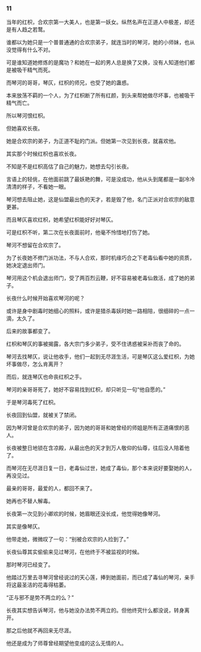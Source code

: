 ### 11

当年的红枳，合欢宗第一大美人，也是第一妖女。纵然名声在正道人中极差，却还是有人趋之若鹜。

谁都以为她只是一个普普通通的合欢宗弟子，就连当时的琴河，她的小师妹，也从没觉得有什么不对。

可是谁知道她修炼的是魔功？和她在一起的男人总是换了又换，没有人知道他们都是被吸干精气而死。

而琴河的哥哥，琴仄，红枳的师兄，也受了她的蛊惑。

本来放荡不羁的一个人，为了红枳断了所有红颜，到头来帮她做尽坏事，也被吸干精气而亡。

所以琴河恨红枳。

但她喜欢长夜。

她是合欢宗的弟子，为正道不耻的门派。但她第一次见到长夜，就喜欢他。

其实那个时候红枳也喜欢长夜。

不知是不是红枳高估了自己的魅力，她想去勾引长夜。

言语上的轻佻，在他面前跳了最妖艳的舞，可是没成功，他从头到尾都是一副冷冷清清的样子，不看她一眼。

琴河想去阻止她，这是仙盟最出色的天才，若是毁了他，名门正派对合欢宗的敌意更甚。

而且琴仄喜欢红枳，她希望红枳能好好对琴仄。

可是红枳不听，第二次在长夜面前时，他毫不怜惜地打伤了她。

琴河不想留在合欢宗了。

为了长夜她不修门派功法，不与人合欢，那时机缘巧合之下老毒仙看中她的资质，她决定退出师门。

琴河用这个机会退出师门，受了两百烈云鞭，好不容易被老毒仙救活，成了她的弟子。

长夜什么时候开始喜欢琴河的呢？

或许是身中剧毒时她细心的照料，或许是猎杀毒妖时她一路相陪，很细碎的一点一滴，太久了。

后来的故事都变了。

红枳和琴仄的事被揭露，各大宗门多少弟子，受不住诱惑被采补而丧了命的。

琴河去找琴仄，说让他收手，他们一起到无尽涯生活，可是琴仄这么爱红枳，为她坏事做尽，怎么肯离开？

而后，就连琴仄也命丧红枳之手。

琴河的亲哥哥死了，她好不容易找到红枳，却只听见一句“他自愿的。”

于是琴河毒死了红枳。

长夜回到仙盟，就被关了禁闭。

因为琴河曾是合欢宗的弟子，因为她的哥哥和她曾经的师姐是所有正道痛恨的恶人。

长夜被整日地锁在含凉殿，从最出色的天才到万人敬仰的仙尊，往后没人陪着他了。

而琴河在无尽涯日复一日，老毒仙过世，她成了毒仙，那个本来说好要娶她的人，再没见过。

最亲的哥哥，最爱的人，都回不来了。

她再也不替人解毒。

长夜第一次见到小卿欢的时候，她眉眼还没长成，他觉得她像琴河。

其实是像琴仄。

他带走她，微微叹了一句：“别被合欢宗的人捡到了。”

长夜仙尊其实偷偷来见过琴河，在他终于不被监视的时候。

那时琴河已经变了。

他踏过万里去寻琴河曾经说过的天心莲，捧到她面前，而已成了毒仙的琴河，亲手将这最圣洁的花毒得枯萎。

“正与邪不是势不两立的么？”

长夜其实想告诉琴河，他与她没办法势不两立的。但他终究什么都没说，转身离开。

那之后他就不再回来无尽涯。

他还是成为了师尊曾经期望他变成的这么无情的人。